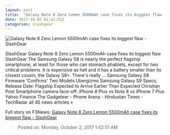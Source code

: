 ```yaml
---
layout: post
title:  "Galaxy Note 8 Zero Lemon 5500mAh case fixes its biggest flaw - SlashGear"
date: 2017-10-02 01:42:51Z
categories: slashgear
---
```


![Galaxy Note 8 Zero Lemon 5500mAh case fixes its biggest flaw - SlashGear](https://c.slashgear.com/wp-content/uploads/2017/10/zerolemon.jpg)

SlashGear Galaxy Note 8 Zero Lemon 5500mAh case fixes its biggest flaw SlashGear The Samsung Galaxy S8 is nearly the perfect flagship smartphone, at least for those who can stomach phablets, except for two critical problems. It is expensive as hell and it has a battery smaller than its closest cousin, the Galaxy S8+. There's really ... Samsung Galaxy S9 Firmware 'Confirms' Two Models Ubergizmo Samsung Galaxy S9 Specs, Release Date: Flagship Expected to Arrive Earlier Than Expected Christian Post Smartphone camera face-off: iPhone 8 Plus vs Note 8 vs iPhone 7 Plus Yahoo Finance The Gadgeteer - Phone Arena - Hindustan Times - TechRadar all 45 news articles »


Full story on F3News: [Galaxy Note 8 Zero Lemon 5500mAh case fixes its biggest flaw - SlashGear](http://www.f3nws.com/n/CPsEYB)

> Posted on: Monday, October 2, 2017 1:42:51 AM
